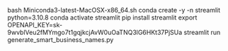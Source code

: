 bash Miniconda3-latest-MacOSX-x86_64.sh
conda create -y -n streamlit python=3.10.8
conda activate streamlit
pip install streamlit
export OPENAPI_KEY=sk-9wvblVeu2fMYmgo7t1gqjkcjAvW0uOaTNQ3lG6HKt37PjSUa
streamlit run generate_smart_business_names.py
